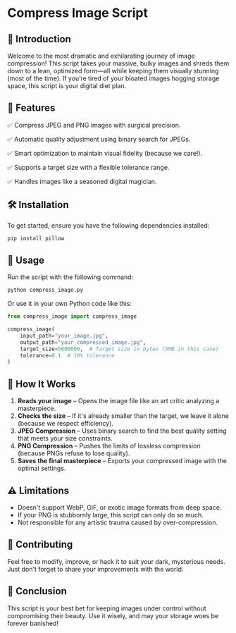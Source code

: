 # Compress Image Script

## 📌 Introduction
Welcome to the most dramatic and exhilarating journey of image compression! This script takes your massive, bulky images and shreds them down to a lean, optimized form—all while keeping them visually stunning (most of the time). If you’re tired of your bloated images hogging storage space, this script is your digital diet plan.

## 🎯 Features
✅ Compress JPEG and PNG images with surgical precision.

✅ Automatic quality adjustment using binary search for JPEGs.

✅ Smart optimization to maintain visual fidelity (because we care!).

✅ Supports a target size with a flexible tolerance range.

✅ Handles images like a seasoned digital magician.

## 🛠️ Installation
To get started, ensure you have the following dependencies installed:

```bash
pip install pillow
```

## 🚀 Usage
Run the script with the following command:

```python
python compress_image.py
```

Or use it in your own Python code like this:

```python
from compress_image import compress_image

compress_image(
    input_path="your_image.jpg",
    output_path="your_compressed_image.jpg",
    target_size=5000000,  # Target size in bytes (5MB in this case)
    tolerance=0.1  # 10% tolerance
)
```

## 📏 How It Works
1. **Reads your image** – Opens the image file like an art critic analyzing a masterpiece.
2. **Checks the size** – If it's already smaller than the target, we leave it alone (because we respect efficiency).
3. **JPEG Compression** – Uses binary search to find the best quality setting that meets your size constraints.
4. **PNG Compression** – Pushes the limits of lossless compression (because PNGs refuse to lose quality).
5. **Saves the final masterpiece** – Exports your compressed image with the optimal settings.

## ⚠️ Limitations
- Doesn't support WebP, GIF, or exotic image formats from deep space.
- If your PNG is stubbornly large, this script can only do so much.
- Not responsible for any artistic trauma caused by over-compression.

## 🤝 Contributing
Feel free to modify, improve, or hack it to suit your dark, mysterious needs. Just don't forget to share your improvements with the world.

## 🎉 Conclusion
This script is your best bet for keeping images under control without compromising their beauty. Use it wisely, and may your storage woes be forever banished!

